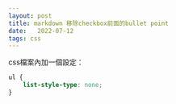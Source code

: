 ```yaml
---
layout: post
title: markdown 移除checkbox前面的bullet point
date:   2022-07-12
tags: css
---
```

css檔案內加一個設定：
``` css
ul {
    list-style-type: none;
}
```
